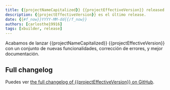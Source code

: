 ```yaml
---
title: {{projectNameCapitalized}} {{projectEffectiveVersion}} released!
description: {{projectEffectiveVersion}} es el último release.
date: {{#f_now}}YYYY-MM-dd{{/f_now}}
authors: [carlosthe19916]
tags: [xbuilder, release]
---
```


Acabamos de lanzar {{projectNameCapitalized}} {{projectEffectiveVersion}} con un conjunto de nuevas funcionalidades, corrección de errores, y mejor documentación.

## Full changelog

Puedes ver [the full changelog of {{projectEffectiveVersion}} on GitHub]({{releaseNotesUrl}}).
